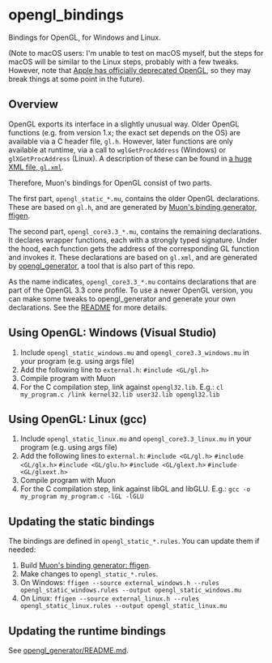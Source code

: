 # opengl_bindings

Bindings for OpenGL, for Windows and Linux.

(Note to macOS users: I'm unable to test on macOS myself, but the steps for macOS will be similar to the Linux steps, probably with a few tweaks. However, note that [Apple has officially deprecated OpenGL](https://developer.apple.com/library/archive/documentation/GraphicsImaging/Conceptual/OpenGL-MacProgGuide/opengl_intro/opengl_intro.html), so they may break things at some point in the future).

## Overview

OpenGL exports its interface in a slightly unusual way. Older OpenGL functions (e.g. from version 1.x; the exact set depends on the OS) are available via a C header file, `gl.h`. However, later functions are only available at runtime, via a call to `wglGetProcAddress` (Windows) or `glXGetProcAddress` (Linux). A description of these can be found in [a huge XML file, `gl.xml`](https://github.com/KhronosGroup/OpenGL-Registry/blob/master/xml/gl.xml).

Therefore, Muon's bindings for OpenGL consist of two parts.

The first part, `opengl_static_*.mu`, contains the older OpenGL declarations. These are based on `gl.h`, and are generated by [Muon's binding generator, ffigen](https://github.com/nickmqb/muon/blob/master/ffigen/README.md).

The second part, `opengl_core3.3_*.mu`, contains the remaining declarations. It declares wrapper functions, each with a strongly typed signature. Under the hood, each function gets the address of the corresponding GL function and invokes it. These declarations are based on `gl.xml`, and are generated by [opengl_generator](../opengl_generator), a tool that is also part of this repo.

As the name indicates, `opengl_core3.3_*.mu` contains declarations that are part of the OpenGL 3.3 core profile. To use a newer OpenGL version, you can make some tweaks to opengl_generator and generate your own declarations. See the [README](../opengl_generator/README.md) for more details.

## Using OpenGL: Windows (Visual Studio)

1. Include `opengl_static_windows.mu` and `opengl_core3.3_windows.mu` in your program (e.g. using args file)
1. Add the following line to `external.h`: `#include <GL/gl.h>`
1. Compile program with Muon
1. For the C compilation step, link against `opengl32.lib`. E.g.: `cl my_program.c /link kernel32.lib user32.lib opengl32.lib`

## Using OpenGL: Linux (gcc)

1. Include `opengl_static_linux.mu` and `opengl_core3.3_linux.mu` in your program (e.g. using args file)
1. Add the following lines to `external.h`:
	`#include <GL/gl.h>`
	`#include <GL/glx.h>`
	`#include <GL/glu.h>`
	`#include <GL/glext.h>`
	`#include <GL/glxext.h>`
1. Compile program with Muon
1. For the C compilation step, link against libGL and libGLU. E.g.: `gcc -o my_program my_program.c -lGL -lGLU`

## Updating the static bindings

The bindings are defined in `opengl_static_*.rules`. You can update them if needed:

1. Build [Muon's binding generator: ffigen](https://github.com/nickmqb/muon/blob/master/ffigen/README.md).
1. Make changes to `opengl_static_*.rules`.
1. On Windows: `ffigen --source external_windows.h --rules opengl_static_windows.rules --output opengl_static_windows.mu`
1. On Linux: `ffigen --source external_linux.h --rules opengl_static_linux.rules --output opengl_static_linux.mu`

## Updating the runtime bindings

See [opengl_generator/README.md](../opengl_generator/README.md).

